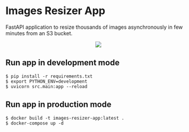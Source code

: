 # Images Resizer App

FastAPI application to resize thousands of images asynchronously in few minutes from an S3 bucket.

<p align="center">
<img src="https://lh3.googleusercontent.com/proxy/Xd08GiQXvzojzjIXWCSGq9zIt5d2rH4eQ6DYHK1SSribvmuxxYkD_sF8X8asIuT9ftm61fYXO3cCIvCf5tgMBTGdkRjbPzdB83WZ11bIgHkg96PHrgf8VF10d8AZGyMM9s9_4c01">
</p>

## Run app in development mode

    $ pip install -r requirements.txt
    $ export PYTHON_ENV=development
    $ uvicorn src.main:app --reload

## Run app in production mode

    $ docker build -t images-resizer-app:latest .
	$ docker-compose up -d